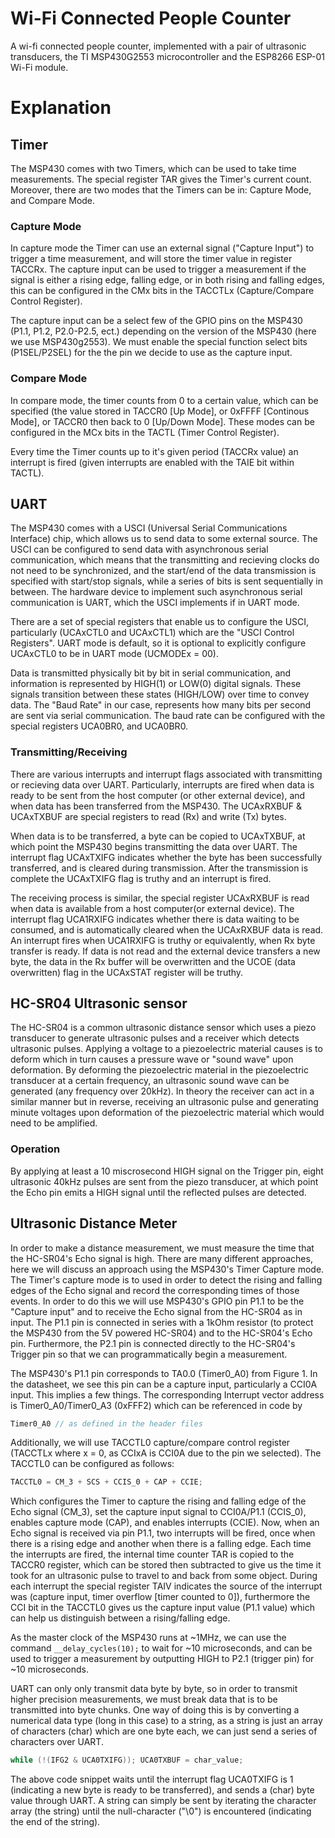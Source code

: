 # Wi-Fi Connected People Counter

A wi-fi connected people counter, implemented with a pair of ultrasonic transducers, the TI MSP430G2553 microcontroller and the ESP8266 ESP-01 Wi-Fi module. 

# Explanation

## Timer

The MSP430 comes with two Timers, which can be used to take time measurements. The special register TAR gives the Timer's current count. Moreover, there are two modes that the Timers can be in: Capture Mode, and Compare Mode.

### Capture Mode

In capture mode the Timer can use an external signal ("Capture Input") to trigger a time measurement, and will store the timer value in register TACCRx. 
The capture input can be used to trigger a measurement if the signal is either a rising edge, falling edge, or in both rising and falling edges, this can be configured in the CMx bits in the TACCTLx (Capture/Compare Control Register).

The capture input can be a select few of the GPIO pins on the MSP430 (P1.1, P1.2, P2.0-P2.5, ect.) depending on the version of the MSP430 (here we use MSP430g2553). We must enable the special function select bits (P1SEL/P2SEL) for the the pin we decide to use as the capture input. 

### Compare Mode

In compare mode, the timer counts from 0 to a certain value, which can be specified (the value stored in TACCR0 [Up Mode], or 0xFFFF [Continous Mode], or TACCR0 then back to 0 [Up/Down Mode]. These modes can be configured in the MCx bits in the TACTL (Timer Control Register).

Every time the Timer counts up to it's given period (TACCRx value) an interrupt is fired (given interrupts are enabled with the TAIE bit within TACTL).



## UART

The MSP430 comes with a USCI (Universal Serial Communications Interface) chip, which allows us to send data to some external source. The USCI can be configured to send data with asynchronous serial communication, which means that the transmitting and recieving clocks do not need to be synchronized, and the start/end of the data transmission is specified with start/stop signals, while a series of bits is sent sequentially in between. The hardware device to implement such asynchronous serial communication is UART, which the USCI implements if in UART mode.

There are a set of special registers that enable us to configure the USCI, particularly (UCAxCTL0 and UCAxCTL1) which are the "USCI Control Registers". UART mode is default, so it is optional to explicitly configure UCAxCTL0 to be in UART mode (UCMODEx = 00).

Data is transmitted physically bit by bit in serial communication, and information is represented by HIGH(1) or LOW(0) digital signals. These signals transition between these states (HIGH/LOW) over time to convey data. The "Baud Rate" in our case, represents how many bits per second are sent via serial communication. The baud rate can be configured with the special registers UCA0BR0, and UCA0BR0.

### Transmitting/Receiving

There are various interrupts and interrupt flags associated with transmitting or recieving data over UART. Particularly, interrupts are fired when data is ready to be sent from the host computer (or other external device), and when data has been transferred from the MSP430. The UCAxRXBUF \& UCAxTXBUF are special registers to read (Rx) and write (Tx) bytes.

When data is to be transferred, a byte can be copied to UCAxTXBUF, at which point the MSP430 begins transmitting the data over UART. The interrupt flag UCAxTXIFG indicates whether the byte has been successfully transferred, and is cleared during transmission. After the transmission is complete the UCAxTXIFG flag is truthy and an interrupt is fired.

The receiving process is similar, the special register UCAxRXBUF is read when data is available from a host computer(or external device). The interrupt flag UCA1RXIFG indicates whether there is data waiting to be consumed, and is automatically cleared when the UCAxRXBUF data is read. An interrupt fires when UCA1RXIFG is truthy or equivalently, when Rx byte transfer is ready. If data is not read and the external device transfers a new byte, the data in the Rx buffer will be overwritten and the UCOE (data overwritten) flag in the UCAxSTAT register will be truthy.

## HC-SR04 Ultrasonic sensor

The HC-SR04 is a common ultrasonic distance sensor which uses a piezo transducer to generate ultrasonic pulses and a receiver which detects ultrasonic pulses. Applying a voltage to a piezoelectric material causes is to deform which in turn causes a pressure wave or "sound wave" upon deformation. By deforming the piezoelectric material in the piezoelectric transducer at a certain frequency, an ultrasonic sound wave can be generated (any frequency over 20kHz). In theory the receiver can act in a similar manner but in reverse, receiving an ultrasonic pulse and generating minute voltages upon deformation of the piezoelectric material which would need to be amplified.

### Operation

By applying at least a 10 miscrosecond HIGH signal on the Trigger pin, eight ultrasonic 40kHz pulses are sent from the piezo transducer, at which point the Echo pin emits a HIGH signal until the reflected pulses are detected.

## Ultrasonic Distance Meter

In order to make a distance measurement, we must measure the time that the HC-SR04's Echo signal is high. There are many different approaches, here we will discuss an approach using the MSP430's Timer Capture mode.
The Timer's capture mode is to used in order to detect the rising and falling edges of the Echo signal and record the corresponding times of those events. In order to do this we will use MSP430's GPIO pin P1.1 to be the "Capture input" and to receive the Echo signal from the HC-SR04 as in input. The P1.1 pin is connected in series with a 1kOhm resistor (to protect the MSP430 from the 5V powered HC-SR04) and to the HC-SR04's Echo pin. Furthermore, the P2.1 pin is connected directly to the HC-SR04's Trigger pin so that we can programmatically begin a measurement.

The MSP430's P1.1 pin corresponds to TA0.0 (Timer0_A0) from Figure 1. In the datasheet, we see this pin can be a capture input, particularly a CCI0A input. This implies a few things. The corresponding Interrupt vector address is Timer0_A0/Timer0_A3 (0xFFF2) which can be referenced in code by 
```c
Timer0_A0 // as defined in the header files 
```

Additionally, we will use TACCTL0 capture/compare control register (TACCTLx where x = 0, as CCIxA is CCI0A due to the pin we selected). The TACCTL0 can be configured as follows:
```c
TACCTL0 = CM_3 + SCS + CCIS_0 + CAP + CCIE;
```

Which configures the Timer to capture the rising and falling edge of the Echo signal (CM_3), set the capture input signal to CCI0A/P1.1 (CCIS_0), enables capture mode (CAP), and enables interrupts (CCIE).
Now, when an Echo signal is received via pin P1.1, two interrupts will be fired, once when there is a rising edge and another when there is a falling edge. Each time the interrupts are fired, the internal time counter TAR is copied to the TACCR0 register, which can be stored then subtracted to give us the time it took for an ultrasonic pulse to travel to and back from some object. During each interrupt the special register TAIV indicates the source of the interrupt was (capture input, timer overflow [timer counted to 0]), furthermore the CCI bit in the TACCTL0 gives us the capture input value (P1.1 value) which can help us distinguish between a rising/falling edge.

As the master clock of the MSP430 runs at ~1MHz, we can use the command
`__delay_cycles(10);`
to wait for ~10 microseconds, and can be used to trigger a measurement by outputting HIGH to P2.1 (trigger pin) for ~10 microseconds.

UART can only only transmit data byte by byte, so in order to transmit higher precision measurements, we must break data that is to be transmitted into byte chunks. One way of doing this is by converting a numerical data type (long in this case) to a string, as a string is just an array of characters (char) which are one byte each, we can just send a series of characters over UART.
```c
while (!(IFG2 & UCA0TXIFG)); UCA0TXBUF = char_value;
```

The above code snippet waits until the interrupt flag UCA0TXIFG is 1 (indicating a new byte is ready to be transferred), and sends a (char) byte value through UART. A string can simply be sent by iterating the character array (the string) until the null-character ("\0") is encountered (indicating the end of the string).
